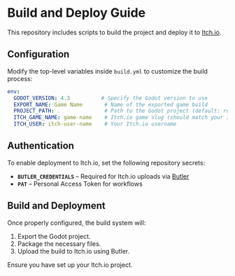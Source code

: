 # Build and Deploy Guide

This repository includes scripts to build the project and deploy it to [Itch.io](https://itch.io).

## Configuration

Modify the top-level variables inside `build.yml` to customize the build process:

```yaml
env:
  GODOT_VERSION: 4.3          # Specify the Godot version to use
  EXPORT_NAME: Game Name       # Name of the exported game build
  PROJECT_PATH: .              # Path to the Godot project (default: root directory)
  ITCH_GAME_NAME: game-name    # Itch.io game slug (should match your Itch.io project)
  ITCH_USER: itch-user-name    # Your Itch.io username
```

## Authentication

To enable deployment to Itch.io, set the following repository secrets:

- **`BUTLER_CREDENTIALS`** – Required for Itch.io uploads via [Butler](https://itch.io/docs/butler/)
- **`PAT`** – Personal Access Token for workflows

## Build and Deployment

Once properly configured, the build system will:

1. Export the Godot project.
2. Package the necessary files.
3. Upload the build to Itch.io using Butler.

Ensure you have set up your Itch.io project.
